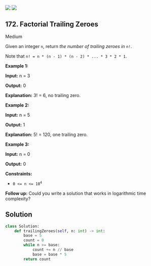 [![](https://img.shields.io/github/stars/LeetCode-Top-Interview-150/LeetCode-Top-Interview-150?label=Stars&style=flat-square)](https://github.com/LeetCode-Top-Interview-150/LeetCode-Top-Interview-150)
[![](https://img.shields.io/github/forks/LeetCode-Top-Interview-150/LeetCode-Top-Interview-150?label=Fork%20me%20on%20GitHub%20&style=flat-square)](https://github.com/LeetCode-Top-Interview-150/LeetCode-Top-Interview-150/fork)

## 172\. Factorial Trailing Zeroes

Medium

Given an integer `n`, return _the number of trailing zeroes in_ `n!`.

Note that `n! = n * (n - 1) * (n - 2) * ... * 3 * 2 * 1`.

**Example 1:**

**Input:** n = 3

**Output:** 0

**Explanation:** 3! = 6, no trailing zero. 

**Example 2:**

**Input:** n = 5

**Output:** 1

**Explanation:** 5! = 120, one trailing zero. 

**Example 3:**

**Input:** n = 0

**Output:** 0 

**Constraints:**

*   <code>0 <= n <= 10<sup>4</sup></code>

**Follow up:** Could you write a solution that works in logarithmic time complexity?

## Solution

```python
class Solution:
    def trailingZeroes(self, n: int) -> int:
        base = 5
        count = 0
        while n >= base:
            count += n // base
            base = base * 5
        return count
```